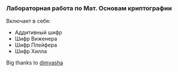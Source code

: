 ### Лабораторная работа по Мат. Основам криптографии
Включает в себя:
* Аддитивный шифр
* Шифр Виженера
* Шифр Плейфера
* Шифр Хилла

Big thanks to [dimyasha](https://github.com/dimayasha7123)
